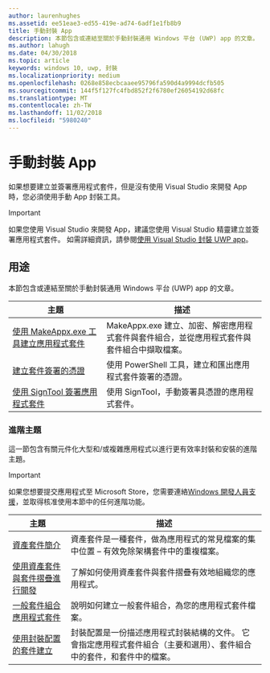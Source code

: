 ```yaml
---
author: laurenhughes
ms.assetid: ee51eae3-ed55-419e-ad74-6adf1e1fb8b9
title: 手動封裝 App
description: 本節包含或連結至關於手動封裝通用 Windows 平台 (UWP) app 的文章。
ms.author: lahugh
ms.date: 04/30/2018
ms.topic: article
keywords: windows 10, uwp, 封裝
ms.localizationpriority: medium
ms.openlocfilehash: 0268e858ecbcaaee95796fa590d4a9994dcfb505
ms.sourcegitcommit: 144f5f127fc4fbd852f2f6780ef26054192d68fc
ms.translationtype: MT
ms.contentlocale: zh-TW
ms.lasthandoff: 11/02/2018
ms.locfileid: "5980240"
---
```

# <a name="manual-app-packaging"></a>手動封裝 App

如果想要建立並簽署應用程式套件，但是沒有使用 Visual Studio 來開發 App 時，您必須使用手動 App 封裝工具。

> [!IMPORTANT] 
> 如果您使用 Visual Studio 來開發 App，建議您使用 Visual Studio 精靈建立並簽署應用程式套件。 如需詳細資訊，請參閱[使用 Visual Studio 封裝 UWP app](https://msdn.microsoft.com/windows/uwp/packaging/packaging-uwp-apps)。

## <a name="purpose"></a>用途

本節包含或連結至關於手動封裝通用 Windows 平台 (UWP) app 的文章。

| 主題 | 描述 |
|-------|-------------|
| [使用 MakeAppx.exe 工具建立應用程式套件](create-app-package-with-makeappx-tool.md) | MakeAppx.exe 建立、加密、解密應用程式套件與套件組合，並從應用程式套件與套件組合中擷取檔案。 |
| [建立套件簽署的憑證](create-certificate-package-signing.md) | 使用 PowerShell 工具，建立和匯出應用程式套件簽署的憑證。 |
| [使用 SignTool 簽署應用程式套件](sign-app-package-using-signtool.md) | 使用 SignTool，手動簽署具憑證的應用程式套件。 |

### <a name="advanced-topics"></a>進階主題

這一節包含有關元件化大型和/或複雜應用程式以進行更有效率封裝和安裝的進階主題。 

> [!IMPORTANT]
> 如果您想要提交應用程式至 Microsoft Store，您需要連絡[Windows 開發人員支援](https://developer.microsoft.com/windows/support)，並取得核准使用本節中的任何進階功能。


| 主題 | 描述 |
|-------|-------------|
| [資產套件簡介](asset-packages.md) | 資產套件是一種套件，做為應用程式的常見檔案的集中位置 – 有效免除架構套件中的重複檔案。 |
| [使用資產套件與套件摺疊進行開發](package-folding.md) | 了解如何使用資產套件與套件摺疊有效地組織您的應用程式。 |
| [一般套件組合應用程式套件](flat-bundles.md) | 說明如何建立一般套件組合，為您的應用程式套件檔案。 |
| [使用封裝配置的套件建立](packaging-layout.md) | 封裝配置是一份描述應用程式封裝結構的文件。 它會指定應用程式套件組合（主要和選用）、套件組合中的套件，和套件中的檔案。 |
